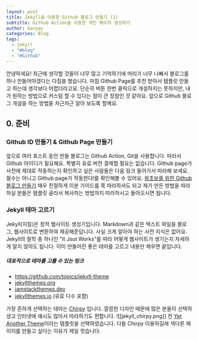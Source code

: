 ```yaml
---
layout: post
title: Jekyll을 이용한 Github 블로그 만들기 (1)
subtitle: Github Action을 이용한 개인 페이지 생성하기
author: Garpas
categories: Blog
tags:
  - jekyll
  - "#blog"
  - "#Github"
---
```

안녕하세요! 
최근에 생각할 것들이 너무 많고 기억하기에 머리가 너무 나빠서 블로그를 하나 만들어야겠다는 다짐을 했습니다. 마침 Github Page를 추천 받아서 템플릿 만들고 하는데 생각보다 어렵더라고요. 단순히 버튼 한번 클릭으로 개설하지는 못하지만, 내가 원하는 방법으로 커스텀 할 수 있다는 점이 큰 장점인 것 같아요. 앞으로 Github 블로그 개설을 하는 방법을 차근차근 알아 보도록 할께요.

## 0. 준비
### Github ID 만들기 & Github Page 만들기
앞으로 여러 포스트 동안 만들 블로그는 Github Action, Git을 사용합니다. 따라서 Github 아이디가 필요해요. 특별히 유료 버전 결제할 필요는 없습니다. Github page가 사전에 제대로 작동하는지 확인하고 싶은 사람들은 다음 링크 들어가서 따라해 보세요. 필수는 아니고 Github page가 작동한다!를 확인해볼 수 있어요. 
[왕초보를 위한 Github 블로그 만들기](https://zeddios.tistory.com/1222 )
매우 친절하게 이분 가이드를 쭉 따라하셔도 되고 제가 만든 방법을 따라하실 분들은 템플릿 골라서 복사하는 방법까지 따라하시고 돌아오시면 됩니다.

### Jekyll 테마 고르기
Jekyll(지킬)은 정적 웹사이트 생성기입니다.  Markdown과 같은 텍스트 파일을 블로그, 웹사이트로 변환하여 제공해준답니다. 사실 크게 알아야 하는 사전 지식은 없어요. Jekyll의 철학 중 하나인 "It Jsut Works"를 따라 어떻게 웹사이트가 생기는지 자세하게 알지 않아도 됩니다. 이미 만들어진 좋은 테마를 고르고 내용만 채우면 끝입니다.
##### 대표적으로 테마를 고를 수 있는 링크
- https://github.com/topics/jekyll-theme
- [jekyllthemes.org](http://jekyllthemes.org/)
- [jamstackthemes.dev](https://jamstackthemes.dev/ssg/jekyll/)
- [jekyllthemes.io](https://jekyllthemes.io/) (유료 다수 포함)

가장 흔하게 선택하는 테마는 [Chirpy](https://github.com/cotes2020/jekyll-theme-chirpy) 입니다. 깔끔한 디자인 때문에 많은 분들이 선택하셨고 인터넷에 예시도 많아서 따라하기도 편합니다. 
![[jekyll_chirpy.png]]
전 [Yet Another Theme](https://github.com/jeffreytse/jekyll-theme-yat)이라는 템플릿을 선택하였습니다. 다들 Chirpy 이용하길래 색다른 페이지를 만들고 싶다는 이유가 제일 컷습니다.